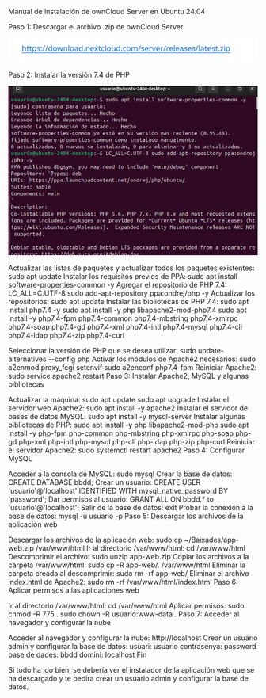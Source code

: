 Manual de instalación de ownCloud Server en Ubuntu 24.04

Paso 1: Descargar el archivo .zip de ownCloud Server

![imagen](0.png)

Paso 2: Instalar la versión 7.4 de PHP

![imagen](1.png)

Actualizar las listas de paquetes y actualizar todos los paquetes existentes:
sudo apt update
Instalar los requisitos previos de PPA:
sudo apt install software-properties-common -y
Agregar el repositorio de PHP 7.4:
LC_ALL=C.UTF-8 sudo add-apt-repository ppa:ondrej/php -y
Actualizar los repositorios:
sudo apt update
Instalar las bibliotecas de PHP 7.4:
sudo apt install php7.4 -y
sudo apt install -y php libapache2-mod-php7.4
sudo apt install -y php7.4-fpm php7.4-common php7.4-mbstring php7.4-xmlrpc php7.4-soap php7.4-gd php7.4-xml php7.4-intl php7.4-mysql php7.4-cli php7.4-ldap php7.4-zip php7.4-curl

Seleccionar la versión de PHP que se desea utilizar:
sudo update-alternatives --config php
Activar los módulos de Apache2 necesarios:
sudo a2enmod proxy_fcgi setenvif
sudo a2enconf php7.4-fpm
Reiniciar Apache2:
sudo service apache2 restart
Paso 3: Instalar Apache2, MySQL y algunas bibliotecas

Actualizar la máquina:
sudo apt update
sudo apt upgrade
Instalar el servidor web Apache2:
sudo apt install -y apache2
Instalar el servidor de bases de datos MySQL:
sudo apt install -y mysql-server
Instalar algunas bibliotecas de PHP:
sudo apt install -y php libapache2-mod-php
sudo apt install -y php-fpm php-common php-mbstring php-xmlrpc php-soap php-gd php-xml php-intl php-mysql php-cli php-ldap php-zip php-curl
Reiniciar el servidor Apache2:
sudo systemctl restart apache2
Paso 4: Configurar MySQL

Acceder a la consola de MySQL:
sudo mysql
Crear la base de datos:
CREATE DATABASE bbdd;
Crear un usuario:
CREATE USER 'usuario'@'localhost' IDENTIFIED WITH mysql_native_password BY 'password';
Dar permisos al usuario:
GRANT ALL ON bbdd.* to 'usuario'@'localhost';
Salir de la base de datos:
exit
Probar la conexión a la base de datos:
mysql -u usuario -p
Paso 5: Descargar los archivos de la aplicación web

Descargar los archivos de la aplicación web:
sudo cp ~/Baixades/app-web.zip /var/www/html
Ir al directorio /var/www/html:
cd /var/www/html
Descomprimir el archivo:
sudo unzip app-web.zip
Copiar los archivos a la carpeta /var/www/html:
sudo cp -R app-web/. /var/www/html
Eliminar la carpeta creada al descomprimir:
sudo rm -rf app-web/
Eliminar el archivo index.html de Apache2:
sudo rm -rf /var/www/html/index.html
Paso 6: Aplicar permisos a las aplicaciones web

Ir al directorio /var/www/html:
cd /var/www/html
Aplicar permisos:
sudo chmod -R 775 .
sudo chown -R usuario:www-data .
Paso 7: Acceder al navegador y configurar la nube

Acceder al navegador y configurar la nube:
http://localhost
Crear un usuario admin y configurar la base de datos:
usuari: usuario
contrasenya: password
base de dades: bbdd
domini: localhost
Fin

Si todo ha ido bien, se debería ver el instalador de la aplicación web que se ha descargado y te pedira crear un usuario admin y configurar la base de datos.
